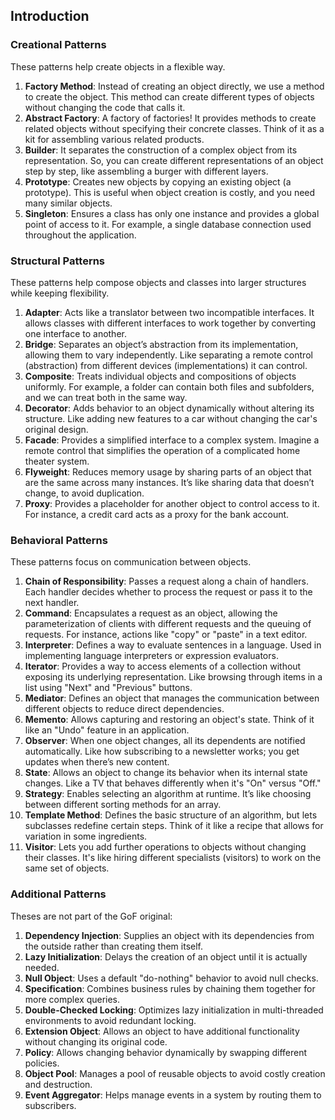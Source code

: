 ## Introduction

### Creational Patterns

These patterns help create objects in a flexible way.

1. **Factory Method**: Instead of creating an object directly, we use a method to create the object. This method can create different types of objects without changing the code that calls it.
2. **Abstract Factory**: A factory of factories! It provides methods to create related objects without specifying their concrete classes. Think of it as a kit for assembling various related products.
3. **Builder**: It separates the construction of a complex object from its representation. So, you can create different representations of an object step by step, like assembling a burger with different layers.
4. **Prototype**: Creates new objects by copying an existing object (a prototype). This is useful when object creation is costly, and you need many similar objects.
5. **Singleton**: Ensures a class has only one instance and provides a global point of access to it. For example, a single database connection used throughout the application.

### Structural Patterns

These patterns help compose objects and classes into larger structures while keeping flexibility.

1. **Adapter**: Acts like a translator between two incompatible interfaces. It allows classes with different interfaces to work together by converting one interface to another.
2. **Bridge**: Separates an object’s abstraction from its implementation, allowing them to vary independently. Like separating a remote control (abstraction) from different devices (implementations) it can control.
3. **Composite**: Treats individual objects and compositions of objects uniformly. For example, a folder can contain both files and subfolders, and we can treat both in the same way.
4. **Decorator**: Adds behavior to an object dynamically without altering its structure. Like adding new features to a car without changing the car's original design.
5. **Facade**: Provides a simplified interface to a complex system. Imagine a remote control that simplifies the operation of a complicated home theater system.
6. **Flyweight**: Reduces memory usage by sharing parts of an object that are the same across many instances. It’s like sharing data that doesn’t change, to avoid duplication.
7. **Proxy**: Provides a placeholder for another object to control access to it. For instance, a credit card acts as a proxy for the bank account.

### Behavioral Patterns

These patterns focus on communication between objects.

1. **Chain of Responsibility**: Passes a request along a chain of handlers. Each handler decides whether to process the request or pass it to the next handler.
2. **Command**: Encapsulates a request as an object, allowing the parameterization of clients with different requests and the queuing of requests. For instance, actions like "copy" or "paste" in a text editor.
3. **Interpreter**: Defines a way to evaluate sentences in a language. Used in implementing language interpreters or expression evaluators.
4. **Iterator**: Provides a way to access elements of a collection without exposing its underlying representation. Like browsing through items in a list using "Next" and "Previous" buttons.
5. **Mediator**: Defines an object that manages the communication between different objects to reduce direct dependencies.
6. **Memento**: Allows capturing and restoring an object's state. Think of it like an "Undo" feature in an application.
7. **Observer**: When one object changes, all its dependents are notified automatically. Like how subscribing to a newsletter works; you get updates when there’s new content.
8. **State**: Allows an object to change its behavior when its internal state changes. Like a TV that behaves differently when it's "On" versus "Off."
9. **Strategy**: Enables selecting an algorithm at runtime. It’s like choosing between different sorting methods for an array.
10. **Template Method**: Defines the basic structure of an algorithm, but lets subclasses redefine certain steps. Think of it like a recipe that allows for variation in some ingredients.
11. **Visitor**: Lets you add further operations to objects without changing their classes. It's like hiring different specialists (visitors) to work on the same set of objects.

### Additional Patterns

Theses are not part of the GoF original:

1. **Dependency Injection**: Supplies an object with its dependencies from the outside rather than creating them itself.
2. **Lazy Initialization**: Delays the creation of an object until it is actually needed.
3. **Null Object**: Uses a default "do-nothing" behavior to avoid null checks.
4. **Specification**: Combines business rules by chaining them together for more complex queries.
5. **Double-Checked Locking**: Optimizes lazy initialization in multi-threaded environments to avoid redundant locking.
6. **Extension Object**: Allows an object to have additional functionality without changing its original code.
7. **Policy**: Allows changing behavior dynamically by swapping different policies.
8. **Object Pool**: Manages a pool of reusable objects to avoid costly creation and destruction.
9. **Event Aggregator**: Helps manage events in a system by routing them to subscribers.